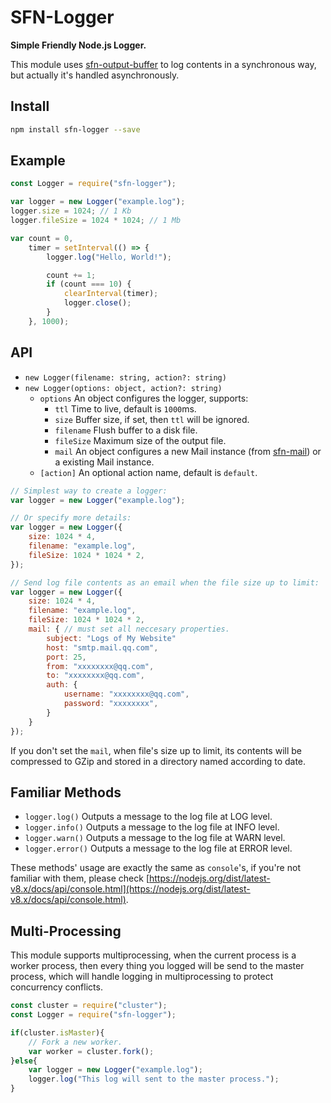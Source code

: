 # SFN-Logger

**Simple Friendly Node.js Logger.**

This module uses [sfn-output-buffer](https://github.com/hyurl/sfn-logger) to 
log contents in a synchronous way, but actually it's handled asynchronously.

## Install

```sh
npm install sfn-logger --save
```

## Example

```javascript
const Logger = require("sfn-logger");

var logger = new Logger("example.log");
logger.size = 1024; // 1 Kb
logger.fileSize = 1024 * 1024; // 1 Mb

var count = 0,
    timer = setInterval(() => {
        logger.log("Hello, World!");

        count += 1;
        if (count === 10) {
            clearInterval(timer);
            logger.close();
        }
    }, 1000);
```

## API

- `new Logger(filename: string, action?: string)`
- `new Logger(options: object, action?: string)`
    - `options` An object configures the logger, supports:
        - `ttl` Time to live, default is `1000`ms.
        - `size` Buffer size, if set, then `ttl` will be ignored.
        - `filename` Flush buffer to a disk file.
        - `fileSize` Maximum size of the output file.
        - `mail` An object configures a new Mail instance (from 
            [sfn-mail](https://github.com/hyurl/sfn-mail)) or a existing Mail 
            instance.
    - `[action]` An optional action name, default is `default`.

```javascript
// Simplest way to create a logger:
var logger = new Logger("example.log");

// Or specify more details:
var logger = new Logger({
    size: 1024 * 4,
    filename: "example.log",
    fileSize: 1024 * 1024 * 2,
});

// Send log file contents as an email when the file size up to limit:
var logger = new Logger({
    size: 1024 * 4,
    filename: "example.log",
    fileSize: 1024 * 1024 * 2,
    mail: { // must set all neccesary properties.
        subject: "Logs of My Website"
        host: "smtp.mail.qq.com",
        port: 25,
        from: "xxxxxxxx@qq.com",
        to: "xxxxxxxx@qq.com",
        auth: {
            username: "xxxxxxxx@qq.com",
            password: "xxxxxxxx",
        }
    }
});
```

If you don't set the `mail`, when file's size up to limit, its contents will 
be compressed to GZip and stored in a directory named according to date.

## Familiar Methods

- `logger.log()` Outputs a message to the log file at LOG level.
- `logger.info()` Outputs a message to the log file at INFO level.
- `logger.warn()` Outputs a message to the log file at WARN level.
- `logger.error()` Outputs a message to the log file at ERROR level.

These methods' usage are exactly the same as `console`'s, if you're not 
familiar with them, please check 
[https://nodejs.org/dist/latest-v8.x/docs/api/console.html](https://nodejs.org/dist/latest-v8.x/docs/api/console.html).

## Multi-Processing

This module supports multiprocessing, when the current process is a worker 
process, then every thing you logged will be send to the master process, which
will handle logging in multiprocessing to protect concurrency conflicts.

```javascript
const cluster = require("cluster");
const Logger = require("sfn-logger");

if(cluster.isMaster){
    // Fork a new worker.
    var worker = cluster.fork();
}else{
    var logger = new Logger("example.log");
    logger.log("This log will sent to the master process.");
}
```
